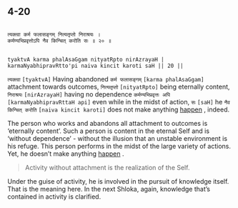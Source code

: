 ## 4-20


```shloka-sa

त्यक्त्वा कर्म फलासङ्गम् नित्यतृप्तो निराश्रयः ।
कर्मण्यभिप्रवृत्तोऽपि नैव किन्चित् करोति सः ॥ २० ॥

```
```shloka-sa-hk

tyaktvA karma phalAsaGgam nityatRpto nirAzrayaH |
karmaNyabhipravRtto'pi naiva kincit karoti saH || 20 ||

```
`त्यक्त्वा` `[tyaktvA]` Having abandoned `कर्म फलासङ्गम्` `[karma phalAsaGgam]` attachment towards outcomes, `नित्यतृप्तो` `[nityatRpto]` being eternally content, `निराश्रयः` `[nirAzrayaH]` having no dependence `कर्मण्यभिप्रवृत्तः अपि` `[karmaNyabhipravRttaH api]` even while in the midst of action, `सः` `[saH]` he `नैव किन्चित् करोति` `[naiva kincit karoti]` does not make anything 
[happen](actions_and_happenings)
, indeed.

The person who works and abandons all attachment to outcomes is ‘eternally content’. Such a person is content in the eternal Self and is ‘without dependence’ - without the illusion that an unstable environment is his refuge. This person performs in the midst of the large variety of actions. Yet, he doesn’t make anything 
[happen](actions_and_happenings)
.



<a name='applnote_85'></a>
> Activity without attachment is the realization of the Self.



Under the guise of activity, he is involved in the pursuit of knowledge itself. That is the meaning here. In the next Shloka, again, knowledge that’s contained in activity is clarified.


